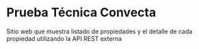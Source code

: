 # Prueba Técnica Convecta
Sitio web que muestra listado de propiedades y el detalle de cada propiedad utilizando la API REST externa
